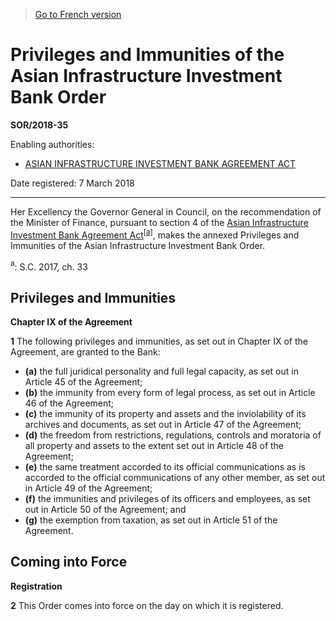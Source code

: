 > [Go to French version](/fr/Règlements/Décrets,%20ordonnances%20et%20règlements%20statutaires/2018/35.md)

# Privileges and Immunities of the Asian Infrastructure Investment Bank Order

**SOR/2018-35**

Enabling authorities: 
- [ASIAN INFRASTRUCTURE INVESTMENT BANK AGREEMENT ACT](/en/Acts/Statutes%20of%20Canada/2017/c.%2033,%20s.%20176.md)

Date registered: 7 March 2018

----------

Her Excellency the Governor General in Council, on the recommendation of the Minister of Finance, pursuant to section 4 of the [Asian Infrastructure Investment Bank Agreement Act](/en/Acts/Statutes%20of%20Canada/2017/c.%2033,%20s.%20176.md)<sup><a href='#fn_81000-2-3288-E_hq_21204'>[a]</a></sup>, makes the annexed Privileges and Immunities of the Asian Infrastructure Investment Bank Order.

<a name='fn_81000-2-3288-E_hq_21204'><sup>a</sup></a>: S.C. 2017, ch. 33<br />




## Privileges and Immunities



**Chapter IX of the Agreement**

**1** The following privileges and immunities, as set out in Chapter IX of the Agreement, are granted to the Bank:
- **(a)** the full juridical personality and full legal capacity, as set out in Article 45 of the Agreement;
- **(b)** the immunity from every form of legal process, as set out in Article 46 of the Agreement;
- **(c)** the immunity of its property and assets and the inviolability of its archives and documents, as set out in Article 47 of the Agreement;
- **(d)** the freedom from restrictions, regulations, controls and moratoria of all property and assets to the extent set out in Article 48 of the Agreement;
- **(e)** the same treatment accorded to its official communications as is accorded to the official communications of any other member, as set out in Article 49 of the Agreement;
- **(f)** the immunities and privileges of its officers and employees, as set out in Article 50 of the Agreement; and
- **(g)** the exemption from taxation, as set out in Article 51 of the Agreement.




## Coming into Force



**Registration**

**2** This Order comes into force on the day on which it is registered.


